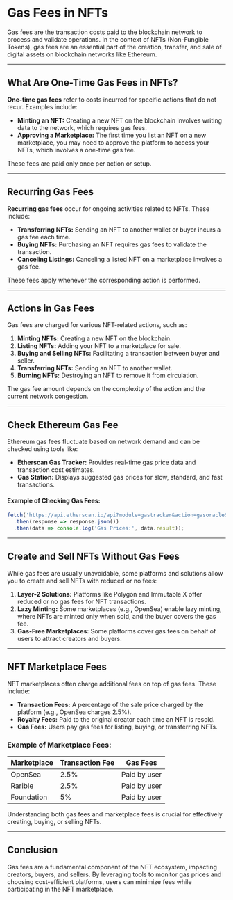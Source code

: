 # Gas Fees in NFTs

Gas fees are the transaction costs paid to the blockchain network to process and validate operations. In the context of NFTs (Non-Fungible Tokens), gas fees are an essential part of the creation, transfer, and sale of digital assets on blockchain networks like Ethereum.

---

## What Are One-Time Gas Fees in NFTs?

**One-time gas fees** refer to costs incurred for specific actions that do not recur. Examples include:

- **Minting an NFT:** Creating a new NFT on the blockchain involves writing data to the network, which requires gas fees.
- **Approving a Marketplace:** The first time you list an NFT on a new marketplace, you may need to approve the platform to access your NFTs, which involves a one-time gas fee.

These fees are paid only once per action or setup.

---

## Recurring Gas Fees

**Recurring gas fees** occur for ongoing activities related to NFTs. These include:

- **Transferring NFTs:** Sending an NFT to another wallet or buyer incurs a gas fee each time.
- **Buying NFTs:** Purchasing an NFT requires gas fees to validate the transaction.
- **Canceling Listings:** Canceling a listed NFT on a marketplace involves a gas fee.

These fees apply whenever the corresponding action is performed.

---

## Actions in Gas Fees

Gas fees are charged for various NFT-related actions, such as:

1. **Minting NFTs:** Creating a new NFT on the blockchain.
2. **Listing NFTs:** Adding your NFT to a marketplace for sale.
3. **Buying and Selling NFTs:** Facilitating a transaction between buyer and seller.
4. **Transferring NFTs:** Sending an NFT to another wallet.
5. **Burning NFTs:** Destroying an NFT to remove it from circulation.

The gas fee amount depends on the complexity of the action and the current network congestion.

---

## Check Ethereum Gas Fee

Ethereum gas fees fluctuate based on network demand and can be checked using tools like:

- **Etherscan Gas Tracker:** Provides real-time gas price data and transaction cost estimates.
- **Gas Station:** Displays suggested gas prices for slow, standard, and fast transactions.

#### Example of Checking Gas Fees:
```javascript
fetch('https://api.etherscan.io/api?module=gastracker&action=gasoracle&apikey=YourAPIKey')
  .then(response => response.json())
  .then(data => console.log('Gas Prices:', data.result));
```

---

## Create and Sell NFTs Without Gas Fees

While gas fees are usually unavoidable, some platforms and solutions allow you to create and sell NFTs with reduced or no fees:

1. **Layer-2 Solutions:** Platforms like Polygon and Immutable X offer reduced or no gas fees for NFT transactions.
2. **Lazy Minting:** Some marketplaces (e.g., OpenSea) enable lazy minting, where NFTs are minted only when sold, and the buyer covers the gas fee.
3. **Gas-Free Marketplaces:** Some platforms cover gas fees on behalf of users to attract creators and buyers.

---

## NFT Marketplace Fees

NFT marketplaces often charge additional fees on top of gas fees. These include:

- **Transaction Fees:** A percentage of the sale price charged by the platform (e.g., OpenSea charges 2.5%).
- **Royalty Fees:** Paid to the original creator each time an NFT is resold.
- **Gas Fees:** Users pay gas fees for listing, buying, or transferring NFTs.

### Example of Marketplace Fees:
| Marketplace  | Transaction Fee | Gas Fees         |
|--------------|-----------------|------------------|
| OpenSea      | 2.5%            | Paid by user     |
| Rarible      | 2.5%            | Paid by user     |
| Foundation   | 5%              | Paid by user     |

Understanding both gas fees and marketplace fees is crucial for effectively creating, buying, or selling NFTs.

---

## Conclusion

Gas fees are a fundamental component of the NFT ecosystem, impacting creators, buyers, and sellers. By leveraging tools to monitor gas prices and choosing cost-efficient platforms, users can minimize fees while participating in the NFT marketplace.

